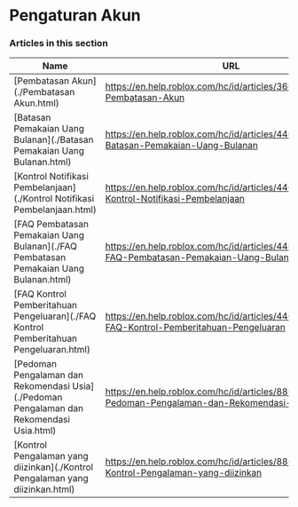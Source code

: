 # Pengaturan Akun  
### Articles in this section
Name|URL
-|-
[Pembatasan Akun](./Pembatasan Akun.html) |https://en.help.roblox.com/hc/id/articles/360000375686-Pembatasan-Akun
[Batasan Pemakaian Uang Bulanan](./Batasan Pemakaian Uang Bulanan.html) |https://en.help.roblox.com/hc/id/articles/4409125091348-Batasan-Pemakaian-Uang-Bulanan
[Kontrol Notifikasi Pembelanjaan](./Kontrol Notifikasi Pembelanjaan.html) |https://en.help.roblox.com/hc/id/articles/4409139163412-Kontrol-Notifikasi-Pembelanjaan
[FAQ Pembatasan Pemakaian Uang Bulanan](./FAQ Pembatasan Pemakaian Uang Bulanan.html) |https://en.help.roblox.com/hc/id/articles/4409558125460-FAQ-Pembatasan-Pemakaian-Uang-Bulanan
[FAQ Kontrol Pemberitahuan Pengeluaran](./FAQ Kontrol Pemberitahuan Pengeluaran.html) |https://en.help.roblox.com/hc/id/articles/4409296123796-FAQ-Kontrol-Pemberitahuan-Pengeluaran
[Pedoman Pengalaman dan Rekomendasi Usia](./Pedoman Pengalaman dan Rekomendasi Usia.html) |https://en.help.roblox.com/hc/id/articles/8862768451604-Pedoman-Pengalaman-dan-Rekomendasi-Usia
[Kontrol Pengalaman yang diizinkan](./Kontrol Pengalaman yang diizinkan.html) |https://en.help.roblox.com/hc/id/articles/8863284850196-Kontrol-Pengalaman-yang-diizinkan